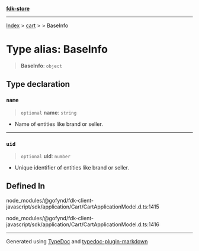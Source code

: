 [**fdk-store**](../../../README.md)
***

[Index](../../../API.md) > [cart](../../README.md) > [<internal>](../README.md) > BaseInfo

# Type alias: BaseInfo

> **BaseInfo**: `object`

## Type declaration

### `name`

> `optional` **name**: `string`

- Name of entities like brand or seller.

***

### `uid`

> `optional` **uid**: `number`

- Unique identifier of entities like brand or seller.

## Defined In

node\_modules/@gofynd/fdk-client-javascript/sdk/application/Cart/CartApplicationModel.d.ts:1415

node\_modules/@gofynd/fdk-client-javascript/sdk/application/Cart/CartApplicationModel.d.ts:1416

***
Generated using [TypeDoc](https://typedoc.org/) and [typedoc-plugin-markdown](https://www.npmjs.com/package/typedoc-plugin-markdown)
